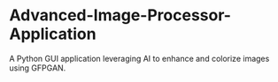 # Advanced-Image-Processor-Application
A Python GUI application leveraging AI to enhance and colorize images using GFPGAN.
